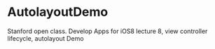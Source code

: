 # AutolayoutDemo
Stanford open class. Develop Apps for iOS8 lecture 8, view controller lifecycle, autolayout Demo
